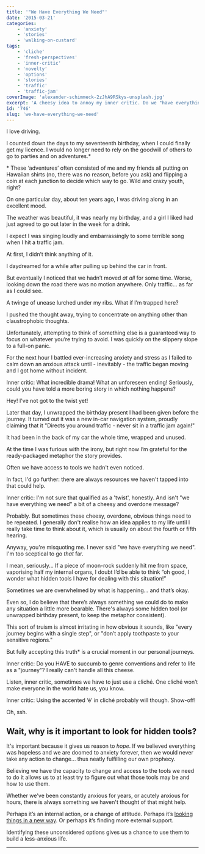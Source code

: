 ```yaml
---
title: '"We Have Everything We Need"'
date: '2015-03-21'
categories:
    - 'anxiety'
    - 'stories'
    - 'walking-on-custard'
tags:
    - 'cliche'
    - 'fresh-perspectives'
    - 'inner-critic'
    - 'novelty'
    - 'options'
    - 'stories'
    - 'traffic'
    - 'traffic-jam'
coverImage: 'alexander-schimmeck-2zJhA9RSkys-unsplash.jpg'
excerpt: 'A cheesy idea to annoy my inner critic. Do we "have everything we need"?'
id: '746'
slug: 'we-have-everything-we-need'
---
```


I love driving.

I counted down the days to my seventeenth birthday, when I could finally get my licence. I would no longer need to rely on the goodwill of others to go to parties and on adventures.\*

\* These ‘adventures’ often consisted of me and my friends all putting on Hawaiian shirts (no, there was no reason, before you ask) and flipping a coin at each junction to decide which way to go. Wild and crazy youth, right?

On one particular day, about ten years ago, I was driving along in an excellent mood.

The weather was beautiful, it was nearly my birthday, and a girl I liked had just agreed to go out later in the week for a drink.

I expect I was singing loudly and embarrassingly to some terrible song when I hit a traffic jam.

At first, I didn’t think anything of it.

<!--more-->

I daydreamed for a while after pulling up behind the car in front.

But eventually I noticed that we hadn’t moved _at all_ for some time. Worse, looking down the road there was no motion anywhere. Only traffic... as far as I could see.

A twinge of unease lurched under my ribs. What if I’m trapped here?

I pushed the thought away, trying to concentrate on anything other than claustrophobic thoughts.

Unfortunately, attempting to think of something else is a guaranteed way to focus on whatever you’re trying to avoid. I was quickly on the slippery slope to a full-on panic.

For the next hour I battled ever-increasing anxiety and stress as I failed to calm down an anxious attack until - inevitably - the traffic began moving and I got home without incident.

Inner critic: What incredible drama! What an unforeseen ending! Seriously, could you have told a more boring story in which nothing happens?

Hey! I've not got to the twist yet!

Later that day, I unwrapped the birthday present I had been given before the journey. It turned out it was a new in-car navigation system, proudly claiming that it "Directs you around traffic - never sit in a traffic jam again!"

It had been in the back of my car the whole time, wrapped and unused.

At the time I was furious with the irony, but right now I’m grateful for the ready-packaged metaphor the story provides.

Often we have access to tools we hadn't even noticed.

In fact, I'd go further: there are always resources we haven't tapped into that could help.

Inner critic: I'm not sure that qualified as a 'twist', honestly. And isn't "we have everything we need" a bit of a cheesy and overdone message?

Probably. But sometimes these cheesy, overdone, obvious things need to be repeated. I generally don't realise how an idea applies to my life until I really take time to think about it, which is usually on about the fourth or fifth hearing.

Anyway, you're misquoting me. I never said "we have everything we need". I'm too sceptical to go _that_ far.

I mean, seriously... If a piece of moon-rock suddenly hit me from space, vaporising half my internal organs, I doubt I’d be able to think “oh good, I wonder what hidden tools I have for dealing with this situation!”

Sometimes we are overwhelmed by what is happening… and that’s okay.

Even so, I do believe that there’s always something we could do to make any situation a little more bearable. There's always some hidden tool (or unwrapped birthday present, to keep the metaphor consistent).

This sort of truism is almost irritating in how obvious it sounds, like "every journey begins with a single step", or "don’t apply toothpaste to your sensitive regions."

But fully accepting this truth\* is a crucial moment in our personal journeys.

Inner critic: Do you HAVE to succumb to genre conventions and refer to life as a "journey"? I really can't handle all this cheese.

Listen, inner critic, sometimes we have to just use a cliché. One cliché won’t make everyone in the world hate us, you know.

Inner critic: Using the accented ‘é’ in cliché probably will though. Show-off!

Oh, ssh.

## Wait, why is it important to look for hidden tools?

It's important because it gives us reason to _hope_. If we believed everything was hopeless and we are doomed to anxiety forever, then we would never take any action to change... thus neatly fulfilling our own prophecy.

Believing we have the capacity to change and access to the tools we need to do it allows us to at least try to figure out what those tools may be and how to use them.

Whether we've been constantly anxious for years, or acutely anxious for hours, there is always something we haven't thought of that might help.

Perhaps it’s an internal action, or a change of attitude. Perhaps it’s [looking things in a new way](https://www.walkingoncustard.com/novelty-blindness-fresh-perspectives/ 'Novelty Blindness & Fresh Perspectives'). Or perhaps it’s finding more external support.

Identifying these unconsidered options gives us a chance to use them to build a less-anxious life.

---
